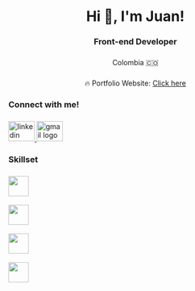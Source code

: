 <h1 align="center">Hi 👋, I'm Juan!</h1>

###

<h3 align="center"> Front-end Developer</h3>


###


<p align="center">Colombia 🇨🇴</p>

###

<div align="center">
    <p>🔥 Portfolio Website:
   <a href="https://juanrdeveloper.github.io/My-web-david/" target="_blank">Click here</a>
      </p>
  </div>

  ###

<h3 align="left">Connect with me!</h3>

###

<div align="left">
  <a href="https://www.linkedin.com/in/juan-rengifo-702a6a306/" target="_blank">
    <img src="https://raw.githubusercontent.com/maurodesouza/profile-readme-generator/master/src/assets/icons/social/linkedin/default.svg" width="52" height="40" alt="linkedin logo"  />
  </a>
  <a href="mailto:medrandajuan843@gmail.com" target="_blank">
    <img src="https://raw.githubusercontent.com/maurodesouza/profile-readme-generator/master/src/assets/icons/social/gmail/default.svg" width="52" height="40" alt="gmail logo"  />
  </a>
</div>

###


<h3 align="left">Skillset</h3>

###

<div align="left">
  <a href="https://skillicons.dev">
    <img src="https://skillicons.dev/icons?i=html,css,javascript,react,nextjs"
     height="40" />
    <br></br>
    <img src="https://skillicons.dev/icons?i=tailwind,bootstrap,mui,sass,git,"
     height="40" />
    <br></br>
     <img src="https://skillicons.dev/icons?i=nodejs,express,firebase,mysql,figma,"
     height="40" />
       <br></br>
     <img src="https://skillicons.dev/icons?i=shadcn"
     height="40" />
  </a>
</p>

 
 
</div>

###

